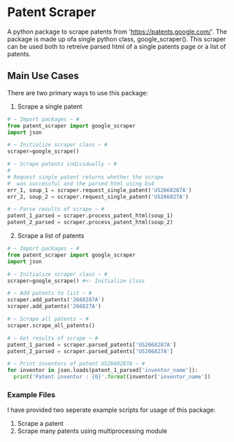 # Patent Scraper
A python package to scrape patents from 'https://patents.google.com/'. The package is made up ofa single python class, google_scraper(). This scraper can be used both to retreive parsed html of a single patents page or a list of patents.

## Main Use Cases

There are two primary ways to use this package:
1. Scrape a single patent

``` python
# ~ Import packages ~ #
from patent_scraper import google_scraper
import json

# ~ Initialize scraper class ~ #
scraper=google_scrape() 

# ~ Scrape patents individually ~ #
#
# Request single patent returns whether the scrape
#  was successful and the parsed html using bs4
err_1, soup_1 = scraper.request_single_patent('US2668287A')
err_2, soup_2 = scraper.request_single_patent('US266827A')

# ~ Parse results of scrape ~ #
patent_1_parsed = scraper.process_patent_html(soup_1)
patent_2_parsed = scraper.process_patent_html(soup_2)
```

2. Scrape a list of patents

```python
# ~ Import packages ~ #
from patent_scraper import google_scraper
import json

# ~ Initialize scraper class ~ #
scraper=google_scrape() #<- Initialize class

# ~ Add patents to list ~ #
scraper.add_patents('2668287A')
scraper.add_patents('266827A')

# ~ Scrape all patents ~ #
scraper.scrape_all_patents()

# ~ Get results of scrape ~ #
patent_1_parsed = scraper.parsed_patents['US2668287A']
patent_2_parsed = scraper.parsed_patents['US266827A']

# ~ Print inventors of patent US2668287A ~ #
for inventor in json.loads(patent_1_parsed['inventor_name']):
  print('Patent inventor : {0}'.format(inventor['inventor_name']) 
```


### Example Files

I have provided two seperate example scripts for usage of this package:
  1. Scrape a patent
  2. Scrape many patents using multiprocessing module


